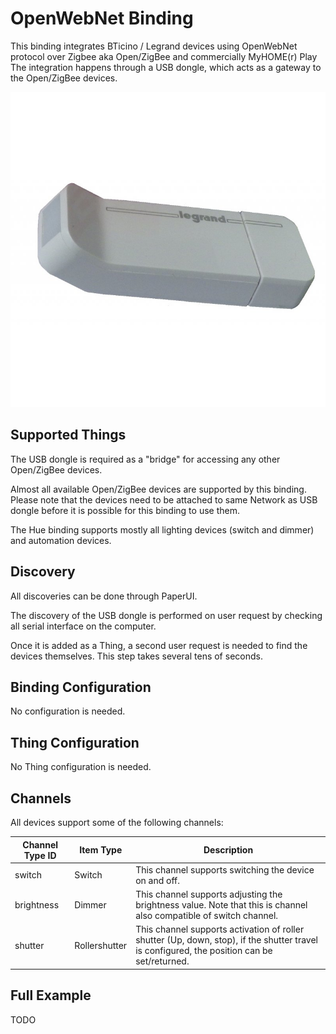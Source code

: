 # OpenWebNet Binding

This binding integrates BTicino / Legrand devices using OpenWebNet protocol over Zigbee aka Open/ZigBee and commercially MyHOME(r) Play
The integration happens through a USB dongle, which acts as a gateway to the Open/ZigBee devices.

![BTI-3578/LEG088328](doc/LEG088328.jpg)

## Supported Things

The USB dongle is required as a "bridge" for accessing any other Open/ZigBee devices.

Almost all available Open/ZigBee devices are supported by this binding. 
Please note that the devices need to be attached to same Network as USB dongle before it is possible for this binding to use them.

The Hue binding supports mostly all lighting devices (switch and dimmer) and automation devices.

## Discovery

All discoveries can be done through PaperUI.

The discovery of the USB dongle is performed on user request by checking all serial interface on the computer.

Once it is added as a Thing, a second user request is needed to find the devices themselves. This step takes several tens of seconds.

## Binding Configuration

No configuration is needed.

## Thing Configuration

No Thing configuration is needed.

## Channels

All devices support some of the following channels:

| Channel Type ID   | Item Type       | Description                                                                                                                                   |
|-------------------|-----------------|-----------------------------------------------------------------------------------------------------------------------------------------------|
| switch            | Switch          | This channel supports switching the device on and off.                                                                                        |   
| brightness        | Dimmer          | This channel supports adjusting the brightness value. Note that this is channel also compatible of switch channel.                            |
| shutter           | Rollershutter   | This channel supports activation of roller shutter (Up, down, stop), if the shutter travel is configured, the position can be set/returned.   |                                                                                          


## Full Example

TODO
